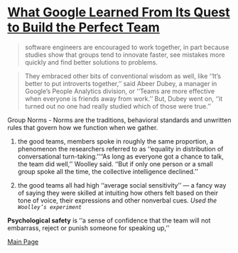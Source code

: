 # [What Google Learned From Its Quest to Build the Perfect Team](https://www.nytimes.com/2016/02/28/magazine/what-google-learned-from-its-quest-to-build-the-perfect-team.html)

>software engineers are encouraged to work together, in part because studies show that groups tend to innovate faster, see mistakes more quickly and find better solutions to problems. 

>They embraced other bits of conventional wisdom as well, like ‘‘It’s better to put introverts together,’’ said Abeer Dubey, a manager in Google’s People Analytics division, or ‘‘Teams are more effective when everyone is friends away from work.’’ But, Dubey went on, ‘‘it turned out no one had really studied which of those were true.’’

Group Norms - Norms are the traditions, behavioral standards and unwritten rules that govern how we function when we gather.

1. the good teams, members spoke in roughly the same proportion, a phenomenon the researchers referred to as ‘‘equality in distribution of conversational turn-taking.’’‘‘As long as everyone got a chance to talk, the team did well,’’ Woolley said. ‘‘But if only one person or a small group spoke all the time, the collective intelligence declined.’’

2. the good teams all had high ‘‘average social sensitivity’’ — a fancy way of saying they were skilled at intuiting how others felt based on their tone of voice, their expressions and other nonverbal cues. *Used the `Woolley’s experiment`*

 **Psychological safety** is ‘‘a sense of confidence that the team will not embarrass, reject or punish someone for speaking up,’’




[Main Page](https://will-ing.github.io/reading-notes)